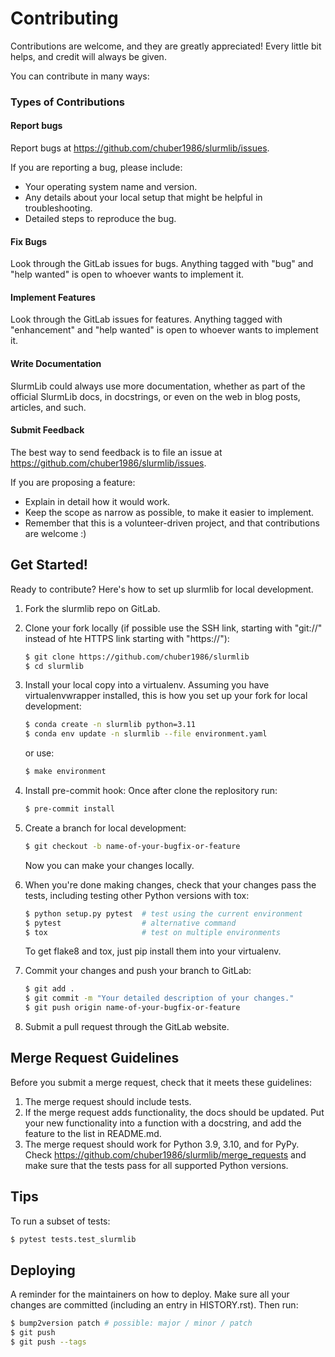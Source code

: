 # Contributing

Contributions are welcome, and they are greatly appreciated! Every little bit helps, and credit will always be given.

You can contribute in many ways:

### Types of Contributions

#### Report bugs

Report bugs at https://github.com/chuber1986/slurmlib/issues.

If you are reporting a bug, please include:
- Your operating system name and version.
- Any details about your local setup that might be helpful in troubleshooting.
- Detailed steps to reproduce the bug.

#### Fix Bugs
Look through the GitLab issues for bugs. Anything tagged with "bug" and "help wanted" is open to whoever wants to implement it.

#### Implement Features
Look through the GitLab issues for features. Anything tagged with "enhancement" and "help wanted" is open to whoever wants to implement it.

#### Write Documentation
SlurmLib could always use more documentation, whether as part of the official SlurmLib docs, in docstrings, or even on the web in blog posts, articles, and such.

#### Submit Feedback
The best way to send feedback is to file an issue at https://github.com/chuber1986/slurmlib/issues.

If you are proposing a feature:
- Explain in detail how it would work.
- Keep the scope as narrow as possible, to make it easier to implement.
- Remember that this is a volunteer-driven project, and that contributions are welcome :)

## Get Started!
Ready to contribute? Here's how to set up slurmlib for local development.
1. Fork the slurmlib repo on GitLab.
2. Clone your fork locally (if possible use the SSH link, starting with "git://" instead of hte HTTPS link starting with "https://"):
    ```bash
    $ git clone https://github.com/chuber1986/slurmlib
    $ cd slurmlib
    ```
3. Install your local copy into a virtualenv. Assuming you have virtualenvwrapper installed, this is how you set up your fork for local development:
   ```bash
   $ conda create -n slurmlib python=3.11
   $ conda env update -n slurmlib --file environment.yaml
   ```
   or use:
   ```bash
   $ make environment
   ```
4. Install pre-commit hook:
   Once after clone the replository run:
   ```bash
   $ pre-commit install
   ```

5. Create a branch for local development:
    ```bash
    $ git checkout -b name-of-your-bugfix-or-feature
    ```
    Now you can make your changes locally.

6. When you're done making changes, check that your changes pass the tests, including testing other Python versions with tox:
    ```bash
    $ python setup.py pytest  # test using the current environment
    $ pytest                  # alternative command
    $ tox                     # test on multiple environments
    ```
    To get flake8 and tox, just pip install them into your virtualenv.

7. Commit your changes and push your branch to GitLab:
    ```bash
    $ git add .
    $ git commit -m "Your detailed description of your changes."
    $ git push origin name-of-your-bugfix-or-feature
    ```

8. Submit a pull request through the GitLab website.


## Merge Request Guidelines
Before you submit a merge request, check that it meets these guidelines:

1. The merge request should include tests.
2. If the merge request adds functionality, the docs should be updated. Put your new functionality into a function with a docstring, and add the feature to the list in README.md.
3. The merge request should work for Python 3.9, 3.10, and for PyPy. Check https://github.com/chuber1986/slurmlib/merge_requests and make sure that the tests pass for all supported Python versions.


## Tips
To run a subset of tests:
```bash
$ pytest tests.test_slurmlib
```


## Deploying
A reminder for the maintainers on how to deploy. Make sure all your changes are committed (including an entry in HISTORY.rst). Then run:
```bash
$ bump2version patch # possible: major / minor / patch
$ git push
$ git push --tags
```
